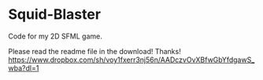 # Squid-Blaster
Code for my 2D SFML game.

Please read the readme file in the download! Thanks!
https://www.dropbox.com/sh/voy1fxerr3nj56n/AADczvOvXBfwGbYfdgawS_wba?dl=1
